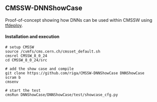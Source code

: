 ## CMSSW-DNNShowCase

Proof-of-concept showing how DNNs can be used within CMSSW using
[tfdeploy](https://github.com/riga/tfdeploy).


#### Installation and execution

```shell
# setup CMSSW
source /cvmfs/cms.cern.ch/cmsset_default.sh
cmsrel CMSSW_8_0_24
cd CMSSW_8_0_24/src

# add the show case and compile
git clone https://github.com/riga/CMSSW-DNNShowCase DNNShowCase
scram b
cmsenv

# start the test
cmsRun DNNShowCase/DNNShowCase/test/showcase_cfg.py
```
